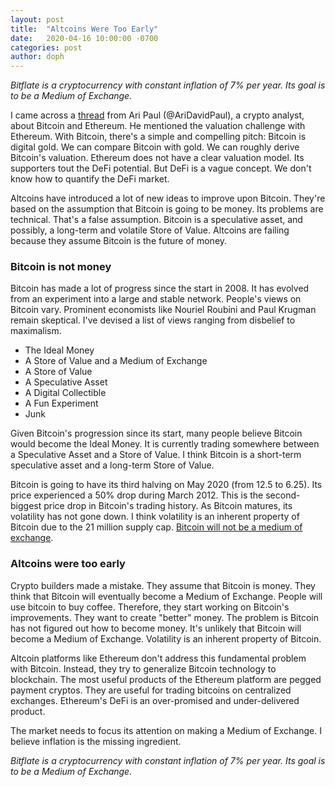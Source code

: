 ```yaml
---
layout: post
title:  "Altcoins Were Too Early"
date:   2020-04-16 10:00:00 -0700
categories: post
author: doph
---
```


*Bitflate is a cryptocurrency with constant inflation of 7% per year. Its goal is to be a Medium of Exchange.*

I came across a [thread](https://twitter.com/AriDavidPaul/status/1250519463935512576) from Ari Paul (@AriDavidPaul), a crypto analyst, about Bitcoin and Ethereum. He mentioned the valuation challenge with Ethereum. With Bitcoin, there's a simple and compelling pitch: Bitcoin is digital gold. We can compare Bitcoin with gold. We can roughly derive Bitcoin's valuation. Ethereum does not have a clear valuation model. Its supporters tout the DeFi potential. But DeFi is a vague concept. We don't know how to quantify the DeFi market.

Altcoins have introduced a lot of new ideas to improve upon Bitcoin. They're based on the assumption that Bitcoin is going to be money. Its problems are technical. That's a false assumption. Bitcoin is a speculative asset, and possibly, a long-term and volatile Store of Value. Altcoins are failing because they assume Bitcoin is the future of money.

### Bitcoin is not money

Bitcoin has made a lot of progress since the start in 2008. It has evolved from an experiment into a large and stable network. People's views on Bitcoin vary. Prominent economists like Nouriel Roubini and Paul Krugman remain skeptical. I've devised a list of views ranging from disbelief to maximalism.

* The Ideal Money
* A Store of Value and a Medium of Exchange
* A Store of Value
* A Speculative Asset
* A Digital Collectible
* A Fun Experiment
* Junk

Given Bitcoin's progression since its start, many people believe Bitcoin would become the Ideal Money. It is currently trading somewhere between a Speculative Asset and a Store of Value. I think Bitcoin is a short-term speculative asset and a long-term Store of Value.

Bitcoin is going to have its third halving on May 2020 (from 12.5 to 6.25). Its price experienced a 50% drop during March 2012. This is the second-biggest price drop in Bitcoin's trading history. As Bitcoin matures, its volatility has not gone down. I think volatility is an inherent property of Bitcoin due to the 21 million supply cap. [Bitcoin will not be a medium of exchange](/post/2019/11/24/bitcoin-will-not-be-a-medium-of-exchange.html).

### Altcoins were too early

Crypto builders made a mistake. They assume that Bitcoin is money. They think that Bitcoin will eventually become a Medium of Exchange. People will use bitcoin to buy coffee. Therefore, they start working on Bitcoin's improvements. They want to create "better" money. The problem is Bitcoin has not figured out how to become money. It's unlikely that Bitcoin will become a Medium of Exchange. Volatility is an inherent property of Bitcoin.

Altcoin platforms like Ethereum don't address this fundamental problem with Bitcoin. Instead, they try to generalize Bitcoin technology to blockchain. The most useful products of the Ethereum platform are pegged payment cryptos. They are useful for trading bitcoins on centralized exchanges. Ethereum's DeFi is an over-promised and under-delivered product.

The market needs to focus its attention on making a Medium of Exchange. I believe inflation is the missing ingredient.

*Bitflate is a cryptocurrency with constant inflation of 7% per year. Its goal is to be a Medium of Exchange.*